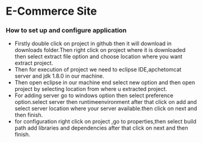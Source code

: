  <h1>E-Commerce Site</h1>
  <h3>How to set up and configure application</h3>
  <ul>
  <li>
  Firstly double click on project in github then it will download in downloads folder.Then right click on project where it is downloaded then select extract file option and choose location where  you want extract project.
  </li>
  <li>
Then for execution of project we need to eclipse IDE,apchetomcat server and jdk 1.8.0 in our machine.  
  </li>
  <li>
Then open eclipse in our machine end select new option and then open project by selecting location from where u extracted project.  
  </li>
  <li>
For adding server go to windows option then select preference option.select server then runtimeenvironment after that click on add and select server location where your server available.then click on next and then finish.  
  </li>
  <li>
for configuration right click on project ,go to properties,then select build path add libraries and dependencies after that click on next and then finish.  
</li>
  </ul>
